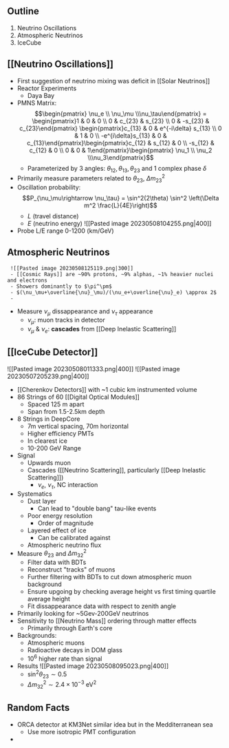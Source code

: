 ## Outline
1. Neutrino Oscillations
2. Atmospheric Neutrinos
3. IceCube

## [[Neutrino Oscillations]]
 - First suggestion of neutrino mixing  was deficit in [[Solar Neutrinos]]  
 - Reactor Experiments
	 - Daya Bay
 - PMNS Matrix: $$\begin{pmatrix} \nu_e \\ \nu_\mu \\\nu_\tau\end{pmatrix} = \begin{pmatrix}1 & 0 & 0 \\ 0 & c_{23} & s_{23} \\ 0 & -s_{23} & c_{23}\end{pmatrix} \begin{pmatrix}c_{13} & 0 & e^{-i\delta} s_{13} \\ 0 & 1 & 0 \\ -e^{i\delta}s_{13} & 0 & c_{13}\end{pmatrix}\begin{pmatrix}c_{12} & s_{12} & 0 \\ -s_{12} & c_{12} & 0 \\ 0 & 0 & 1\end{pmatrix}\begin{pmatrix} \nu_1 \\ \nu_2 \\\nu_3\end{pmatrix}$$
	 - Parameterized by 3 angles: $\theta_{12},\theta_{13},\theta_{23}$ and 1 complex phase $\delta$
 - Primarily measure parameters related to $\theta_{23}$, $\Delta m_{23}^2$
 - Oscillation probability: $$P_{\nu_\mu\rightarrow \nu_\tau} = \sin^2(2\theta) \sin^2 \left(\Delta m^2 \frac{L}{4E}\right)$$
	 - $L$ (travel distance)
	 - $E$ (neutrino energy)
		 ![[Pasted image 20230508104255.png|400]]
 - Probe L/E range 0-1200 (km/GeV)
 
## Atmospheric Neutrinos
	 ![[Pasted image 20230508125119.png|300]]
	 - [[Cosmic Rays]] are ~90% protons, ~9% alphas, ~1% heavier nuclei and electrons
	 - Showers dominantly to $\pi^\pm$
	 - $(\nu_\mu+\overline{\nu}_\mu)/(\nu_e+\overline{\nu}_e) \approx 2$
	 - 
 - Measure $\nu_\mu$ dissappearance and $\nu_\tau$ appearance
	 - $\nu_\mu$: muon tracks in detector
	 - $\nu_\mu$ & $\nu_e$: **cascades** from [[Deep Inelastic Scattering]] 

## [[IceCube Detector]]
![[Pasted image 20230508011333.png|400]]
![[Pasted image 20230507205239.png|400]]
 -  [[Cherenkov Detectors]] with ~1 cubic km instrumented volume
 - 86 Strings of 60 [[Digital Optical Modules]]
	 - Spaced 125 m apart
	 - Span from 1.5-2.5km depth
 - 8 Strings in DeepCore
	 - 7m vertical spacing, 70m horizontal
	 - Higher efficiency PMTs
	 - In clearest ice
	 - 10-200 GeV Range
 - Signal
	 - Upwards muon
	 - Cascades ([[Neutrino Scattering]], particularly [[Deep Inelastic Scattering]])
		 - $\nu_e$, $\nu_\tau$, NC interaction
 - Systematics
	 - Dust layer
		 - Can lead to "double bang" tau-like events
	 - Poor energy resolution 
		 - Order of magnitude
	 - Layered effect of ice
		 - Can be calibrated against
	 - Atmospheric neutrino flux
 - Measure $\theta_{23}$ and $\Delta m_{32}^2$
	 - Filter data with BDTs
	 - Reconstruct "tracks" of muons
	 - Further filtering with BDTs to cut down atmospheric muon background
	 - Ensure upgoing by checking average height vs first timing quartile average height
	 - Fit dissappearance data with respect to zenith angle
 - Primarily looking for ~5Gev-200GeV neutrinos
 - Sensitivity to [[Neutrino Mass]] ordering through matter effects
	 - Primarily through Earth's core
 - Backgrounds:
	 - Atmospheric muons
	 - Radioactive decays in DOM glass
	 - $10^6$ higher rate than signal
 - Results
    ![[Pasted image 20230508095023.png|400]]
	 - $\sin^2 \theta_{23} \sim 0.5$
	 - $\Delta m^2_{32} \sim 2.4\times10^{-3} \text{ eV}^2$
 
## Random Facts
- ORCA detector at KM3Net similar idea but in the Medditerranean sea
	- Use more isotropic PMT configuration
- 